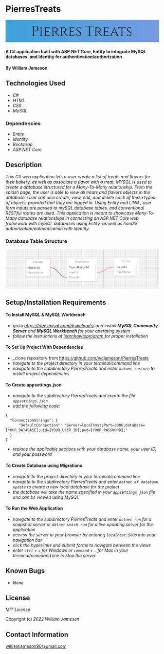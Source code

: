# PierresTreats

![image](/PierresTreats/wwwroot/img/ltr0yebw.bmp)

#### A C# application built with ASP.NET Core, Entity to integrate MySQL databases, and Identity for authentication/authorization

#### By William Jameson

## Technologies Used

* _C#_
* _HTML_
* _CSS_
* _MySQL_

### Dependencies

* _Entity_
* _Identity_
* _Bootstrap_
* _ASP.NET Core_

## Description

_This C# web application lets a user create a list of treats and flavors for their bakery, as well as associate a flavor with a treat. MYSQL is used to create a database structured for a Many-To-Many relationship. From the splash page, the user is able to view all treats and flavors objects in the database. User can also create, view, edit, and delete each of these types of objects, provided that they are logged in. Using Entity and LINQ , user form inputs are passed to mySQL database tables, and conventional RESTful routes are used. This application is meant to showcase Many-To-Many database relationships in connecting an ASP.NET Core web framework with mySQL databases using Entity, as well as handle authorization/authentication with Identity._

### Database Table Structure

![image](/PierresTreats/wwwroot/img/chrome_t8PuXie7oa.png)

## Setup/Installation Requirements

#### To Install MySQL & MySQL Workbench

* _go to https://dev.mysql.com/downloads/ and install **MySQL Community Server** and **MySQL Workbench** for your operating system_
* _follow the instructions at [learnhowtoprogram](https://www.learnhowtoprogram.com/c-and-net/getting-started-with-c/installing-and-configuring-mysql) for proper installation_

#### To Set Up Project With Dependencies

* _clone repository from https://github.com/wcjameson/PierresTreats
* _navigate to the project directory in your terminal/command line_
* _navigate to the subdirectory PierresTreats and enter ```dotnet restore``` to install project dependencies_

#### To Create appsettings.json

* _navigate to the subdirectory PierresTreats and create the file ```appsettings.json```_
* _add the following code:_
```
{
  "ConnectionStrings": {
      "DefaultConnection": "Server=localhost;Port=3306;database=[YOUR_DATABASE];uid=[YOUR_USER_ID];pwd=[YOUR_PASSWORD];"
  }
}
```
* _replace the applicable sections with your database name, your user ID, and your password_

#### To Create Database using Migrations

* _navigate to the project directory in your terminal/command line_
* _navigate to the subdirectory PierresTreats and enter ```dotnet ef database update``` to create a new local database for the project_
* _the database will take the name specified in your ```appsettings.json``` file and can be viewed using MySQL_

#### To Run the Web Application

* _navigate to the subdirectory PierresTreats and enter ```dotnet run``` for a snapshot server or ```dotnet watch run``` for a live updating server for the application_
* _access the server in your browser by entering ```localhost:5000``` into your navigation bar_
* _click the hyperlinks and submit forms to navigate between the views_
* _enter ```ctrl``` + ```c``` for Windows or ```command``` + ```.``` for Mac in your terminal/command line to stop the server_

## Known Bugs

* _None_

## License

_MIT License_

Copyright (c) _2022_ _William Jameson_ 

## Contact Information

williamjameson90@gmail.com